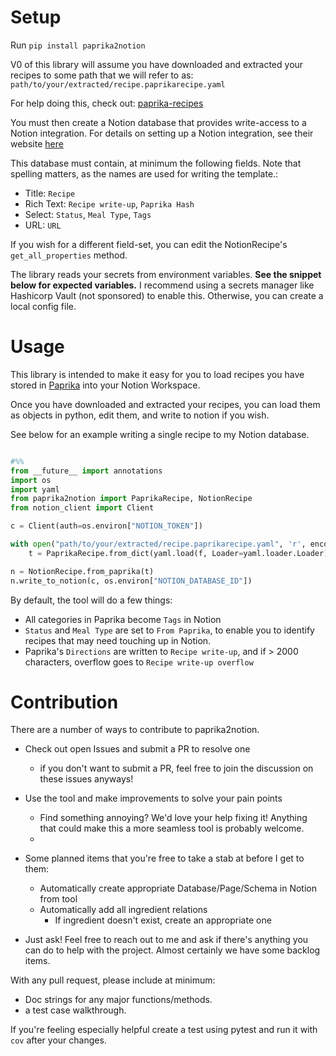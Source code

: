 # Setup
Run `pip install paprika2notion`

V0 of this library will assume you have downloaded and extracted your recipes to some path that we will refer to as: `path/to/your/extracted/recipe.paprikarecipe.yaml`

For help doing this, check out: [paprika-recipes](https://github.com/coddingtonbear/paprika-recipes)

You must then create a Notion database that provides write-access to a Notion integration. For details on setting up a Notion integration, see their website [here](https://www.notion.so/help/create-integrations-with-the-notion-api#create-an-internal-integration)

This database must contain, at minimum the following fields. Note that spelling matters, as the names are used for writing the template.:
- Title: `Recipe`
- Rich Text: `Recipe write-up`, `Paprika Hash`
- Select: `Status`, `Meal Type`, `Tags`
- URL: `URL`


If you wish for a different field-set, you can edit the NotionRecipe's `get_all_properties` method.

The library reads your secrets from environment variables. **See the snippet below for expected variables.**
I recommend using a secrets manager like Hashicorp Vault (not sponsored) to enable this. 
Otherwise, you can create a local config file.


# Usage

This library is intended to make it easy for you to load recipes you have stored in [Paprika](https://www.paprikaapp.com/) into your Notion Workspace.


Once you have downloaded and extracted your recipes, you can load them as objects in python, edit them, and write to notion if you wish. 

See below for an example writing a single recipe to my Notion database.

```python

#%%
from __future__ import annotations
import os
import yaml
from paprika2notion import PaprikaRecipe, NotionRecipe
from notion_client import Client

c = Client(auth=os.environ["NOTION_TOKEN"])

with open("path/to/your/extracted/recipe.paprikarecipe.yaml", 'r', encoding='utf8') as f:
    t = PaprikaRecipe.from_dict(yaml.load(f, Loader=yaml.loader.Loader))

n = NotionRecipe.from_paprika(t)
n.write_to_notion(c, os.environ["NOTION_DATABASE_ID"])

```

By default, the tool will do a few things:
- All categories in Paprika become `Tags` in Notion
- `Status` and `Meal Type` are set to `From Paprika`, to enable you to identify recipes that may need touching up in Notion.
- Paprika's `Directions` are written to `Recipe write-up`, and if > 2000 characters, overflow goes to `Recipe write-up overflow`


# Contribution

There are a number of ways to contribute to paprika2notion.

- Check out open Issues and submit a PR to resolve one
  - if you don't want to submit a PR, feel free to join the discussion on these issues anyways!
- Use the tool and make improvements to solve your pain points
  - Find something annoying? We'd love your help fixing it! Anything that could make this a more seamless tool is probably welcome.
  - 

- Some planned items that you're free to take a stab at before I get to them:
  - Automatically create appropriate Database/Page/Schema in Notion from tool
  - Automatically add all ingredient relations
    - If ingredient doesn't exist, create an appropriate one
  
- Just ask! Feel free to reach out to me and ask if there's anything you can do to help with the project. Almost certainly we have some backlog items.


With any pull request, please include at minimum:
- Doc strings for any major functions/methods.
- a test case walkthrough.

If you're feeling especially helpful create a test using pytest and run it with `cov` after your changes.
